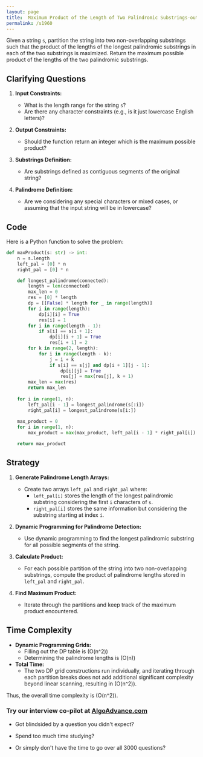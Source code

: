```yaml
---
layout: page
title:  Maximum Product of the Length of Two Palindromic Substrings-out
permalink: /s1960
---
```


Given a string `s`, partition the string into two non-overlapping substrings such that the product of the lengths of the longest palindromic substrings in each of the two substrings is maximized. Return the maximum possible product of the lengths of the two palindromic substrings.

## Clarifying Questions

1. **Input Constraints:**
   - What is the length range for the string `s`?
   - Are there any character constraints (e.g., is it just lowercase English letters)?

2. **Output Constraints:**
   - Should the function return an integer which is the maximum possible product?

3. **Substrings Definition:**
   - Are substrings defined as contiguous segments of the original string?

4. **Palindrome Definition:**
   - Are we considering any special characters or mixed cases, or assuming that the input string will be in lowercase?

## Code

Here is a Python function to solve the problem:

```python
def maxProduct(s: str) -> int:
    n = s.length
    left_pal = [0] * n
    right_pal = [0] * n

    def longest_palindrome(connected):
        length = len(connected)
        max_len = 0
        res = [0] * length
        dp = [[False] * length for _ in range(length)]
        for i in range(length):
            dp[i][i] = True
            res[i] = 1
        for i in range(length - 1):
            if s[i] == s[i + 1]:
                dp[i][i + 1] = True
                res[i + 1] = 2
        for k in range(2, length):
            for i in range(length - k):
                j = i + k
                if s[i] == s[j] and dp[i + 1][j - 1]:
                    dp[i][j] = True
                    res[j] = max(res[j], k + 1)
        max_len = max(res)
        return max_len
    
    for i in range(1, n):
        left_pal[i - 1] = longest_palindrome(s[:i])
        right_pal[i] = longest_palindrome(s[i:])
    
    max_product = 0
    for i in range(1, n):
        max_product = max(max_product, left_pal[i - 1] * right_pal[i])

    return max_product
```


## Strategy

1. **Generate Palindrome Length Arrays:**
   - Create two arrays `left_pal` and `right_pal` where:
     - `left_pal[i]` stores the length of the longest palindromic substring considering the first `i` characters of `s`.
     - `right_pal[i]` stores the same information but considering the substring starting at index `i`.

2. **Dynamic Programming for Palindrome Detection:**
   - Use dynamic programming to find the longest palindromic substring for all possible segments of the string. 

3. **Calculate Product:**
   - For each possible partition of the string into two non-overlapping substrings, compute the product of palindrome lengths stored in `left_pal` and `right_pal`.

4. **Find Maximum Product:**
   - Iterate through the partitions and keep track of the maximum product encountered.

## Time Complexity

- **Dynamic Programming Grids:** 
  - Filling out the DP table is \(O(n^2)\)
  - Determining the palindrome lengths is \(O(n)\)
- **Total Time:** 
  - The two DP grid constructions run individually, and iterating through each partition breaks does not add additional significant complexity beyond linear scanning, resulting in \(O(n^2)\).

Thus, the overall time complexity is \(O(n^2)\).


### Try our interview co-pilot at [AlgoAdvance.com](https://algoAdvance.com)

- Got blindsided by a question you didn't expect?

- Spend too much time studying?

- Or simply don't have the time to go over all 3000 questions?

